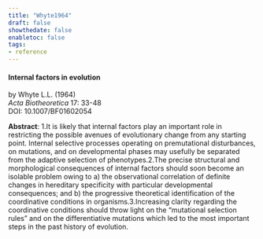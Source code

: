 ```yaml
---
title: "Whyte1964"
draft: false
showthedate: false
enabletoc: false
tags:
- reference
---
```


#### **Internal factors in evolution**     
by Whyte L.L. (1964)         
*Acta Biotheoretica* 17: 33-48       
DOI: 10.1007/BF01602054     

**Abstract**:  1.It is likely that internal factors play an important role in restricting the possible avenues of evolutionary change from any starting point. Internal selective processes operating on premutational disturbances, on mutations, and on developmental phases may usefully be separated from the adaptive selection of phenotypes.2.The precise structural and morphological consequences of internal factors should soon become an isolable problem owing to a) the observational correlation of definite changes in hereditary specificity with particular developmental consequences; and b) the progressive theoretical identification of the coordinative conditions in organisms.3.Increasing clarity regarding the coordinative conditions should throw light on the “mutational selection rules” and on the differentiative mutations which led to the most important steps in the past history of evolution.


